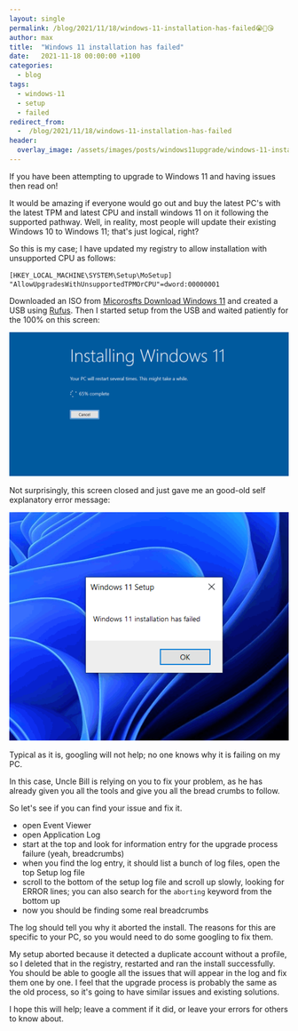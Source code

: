 ```yaml
---
layout: single
permalink: /blog/2021/11/18/windows-11-installation-has-failed😭💪😘
author: max
title:  "Windows 11 installation has failed"
date:   2021-11-18 00:00:00 +1100
categories:
  - blog
tags:
  - windows-11
  - setup
  - failed
redirect_from:
  -  /blog/2021/11/18/windows-11-installation-has-failed
header:
  overlay_image: /assets/images/posts/windows11upgrade/windows-11-installation-has-failed-banner.png
---
```


If you have been attempting to upgrade to Windows 11 and having issues then read on!

It would be amazing if everyone would go out and buy the latest PC's with the latest TPM and latest CPU and install windows 11 on it following the supported pathway. Well, in reality, most people will update their existing Windows 10 to Windows 11; that's just logical, right?

So this is my case; I have updated my registry to allow installation with unsupported CPU as follows:

```
[HKEY_LOCAL_MACHINE\SYSTEM\Setup\MoSetup]
"AllowUpgradesWithUnsupportedTPMOrCPU"=dword:00000001
```

Downloaded an ISO from [Micorosfts Download Windows 11](https://www.microsoft.com/software-download/windows11) and created a USB using [Rufus](https://rufus.ie/en/). Then I started setup from the USB and waited patiently for the 100% on this screen:

![Windows 11 setup progress](/assets/images/posts/windows11upgrade/windows-11-setup-progress.png)

Not surprisingly, this screen closed and just gave me an good-old self explanatory error message:

![Windows 11 installation has failed](/assets/images/posts/windows11upgrade/windows-11-installation-has-failed.png)

Typical as it is, googling will not help; no one knows why it is failing on my PC.

In this case, Uncle Bill is relying on you to fix your problem, as he has already given you all the tools and give you all the bread crumbs to follow.

So let's see if you can find your issue and fix it.

- open Event Viewer
- open Application Log
- start at the top and look for information entry for the upgrade process failure (yeah, breadcrumbs)
- when you find the log entry, it should list a bunch of log files, open the top Setup log file
- scroll to the bottom of the setup log file and scroll up slowly, looking for ERROR lines; you can also search for the `aborting` keyword from the bottom up
- now you should be finding some real breadcrumbs

The log should tell you why it aborted the install. The reasons for this are specific to your PC, so you would need to do some googling to fix them.

My setup aborted because it detected a duplicate account without a profile, so I deleted that in the registry, restarted and ran the install successfully. You should be able to google all the issues that will appear in the log and fix them one by one. I feel that the upgrade process is probably the same as the old process, so it's going to have similar issues and existing solutions.

I hope this will help; leave a comment if it did, or leave your errors for others to know about.
